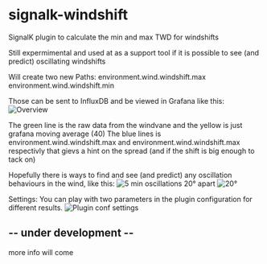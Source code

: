 # signalk-windshift

SignalK plugin to calculate the min and max TWD for windshifts

Still expermimental and used at as a support tool if it is possible to see (and predict) oscillating windshifts

Will create two new Paths:
environment.wind.windshift.max
environment.wind.windshift.min

Those can be sent to InfluxDB and be viewed in Grafana like this:
![Overview](https://github.com/theseal666/signalk-windshift/blob/main/IMG/Overview.png?raw=true)

The green line is the raw data from the windvane and the yellow is just grafana moving average (40)
The blue lines is environment.wind.windshift.max and environment.wind.windshift.max respectivly that gievs a hint on the spread (and if the shift is big enough to tack on)


Hopefully there is ways to find and see (and predict) any oscillation behaviours in the wind, like this:
![5 min oscillations 20° apart](https://github.com/theseal666/signalk-windshift/blob/main/IMG/what%20we%20want.png?raw=true)
![20°](https://github.com/theseal666/signalk-windshift/blob/main/IMG/what%20we%20want%202.png?raw=true)


Settings:
You can play with two parameters in the plugin configuration for different results.
![Plugin conf settings](https://github.com/theseal666/signalk-windshift/blob/main/IMG/plugin%20config%20settings.png?raw=true)


## -- under development --

more info will come
